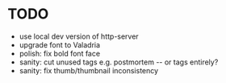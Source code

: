# TODO

- use local dev version of http-server
- upgrade font to Valadria
- polish: fix bold font face
- sanity: cut unused tags e.g. postmortem -- or tags entirely?
- sanity: fix thumb/thumbnail inconsistency